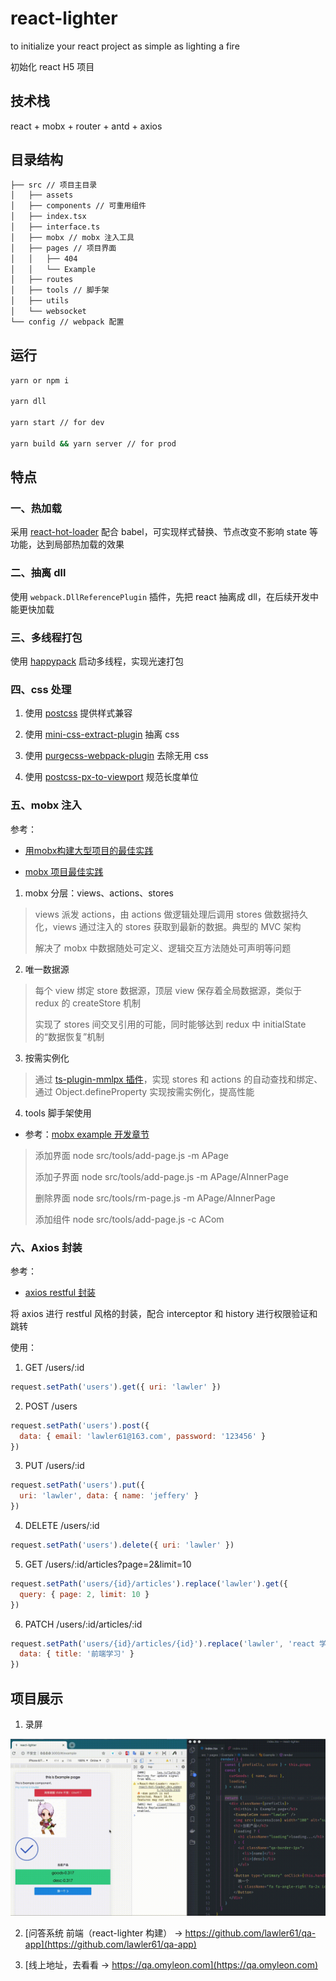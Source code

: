 # react-lighter

to initialize your react project as simple as lighting a fire

初始化 react H5 项目

## 技术栈

react + mobx + router + antd + axios

## 目录结构

```markdown
├── src // 项目主目录
│   ├── assets
│   ├── components // 可重用组件
│   ├── index.tsx
│   ├── interface.ts
│   ├── mobx // mobx 注入工具
│   ├── pages // 项目界面
│   │   ├── 404
│   │   └── Example
│   ├── routes
│   ├── tools // 脚手架
│   ├── utils
│   └── websocket
└── config // webpack 配置
```

## 运行

```bash
yarn or npm i

yarn dll

yarn start // for dev

yarn build && yarn server // for prod
```

## 特点

### 一、热加载

采用 [react-hot-loader](https://github.com/gaearon/react-hot-loader) 配合 babel，可实现样式替换、节点改变不影响 state 等功能，达到局部热加载的效果

### 二、抽离 dll

使用 `webpack.DllReferencePlugin` 插件，先把 react 抽离成 dll，在后续开发中能更快加载

### 三、多线程打包

使用 [happypack](https://github.com/amireh/happypack) 启动多线程，实现光速打包

### 四、css 处理

1. 使用 [postcss](https://github.com/postcss/postcss) 提供样式兼容

2. 使用 [mini-css-extract-plugin](https://github.com/webpack-contrib/mini-css-extract-plugin) 抽离 css

3. 使用 [purgecss-webpack-plugin](https://github.com/FullHuman/purgecss-webpack-plugin) 去除无用 css

4. 使用 [postcss-px-to-viewport](https://github.com/evrone/postcss-px-to-viewport) 规范长度单位

### 五、mobx 注入

参考：

- [用mobx构建大型项目的最佳实践](https://juejin.im/post/5c627df76fb9a049c232e990)

- [mobx 项目最佳实践](https://github.com/luruozhou/mobx-example)

1. mobx 分层：views、actions、stores

> views 派发 actions，由 actions 做逻辑处理后调用 stores 做数据持久化，views 通过注入的 stores 获取到最新的数据。典型的 MVC 架构
>
> 解决了 mobx 中数据随处可定义、逻辑交互方法随处可声明等问题

2. 唯一数据源

> 每个 view 绑定 store 数据源，顶层 view 保存着全局数据源，类似于 redux 的 createStore 机制
>
> 实现了 stores 间交叉引用的可能，同时能够达到 redux 中 initialState 的“数据恢复”机制

3. 按需实例化

> 通过 [ts-plugin-mmlpx 插件](https://github.com/mmlpxjs/ts-plugin-mmlpx)，实现 stores 和 actions 的自动查找和绑定、通过 Object.defineProperty 实现按需实例化，提高性能

4. tools 脚手架使用

- 参考：[mobx example 开发章节](https://github.com/luruozhou/mobx-example#%E5%BC%80%E5%8F%91)

> 添加界面
> node src/tools/add-page.js -m APage
>
> 添加子界面
> node src/tools/add-page.js -m APage/AInnerPage
>
> 删除界面
> node src/tools/rm-page.js -m APage/AInnerPage
>
> 添加组件
> node src/tools/add-page.js -c ACom

### 六、Axios 封装

参考：

- [axios restful 封装](https://github.com/zhaotoday/rest)

将 axios 进行 restful 风格的封装，配合 interceptor 和 history 进行权限验证和跳转

使用：

1. GET /users/:id

```js
request.setPath('users').get({ uri: 'lawler' })
```

2. POST /users

```js
request.setPath('users').post({
  data: { email: 'lawler61@163.com', password: '123456' }
})
```

3. PUT /users/:id

```js
request.setPath('users').put({
  uri: 'lawler', data: { name: 'jeffery' }
})
```

4. DELETE /users/:id

```js
request.setPath('users').delete({ uri: 'lawler' })
```

5. GET /users/:id/articles?page=2&limit=10

```js
request.setPath('users/{id}/articles').replace('lawler').get({
  query: { page: 2, limit: 10 }
})
```

6. PATCH /users/:id/articles/:id

```js
request.setPath('users/{id}/articles/{id}').replace('lawler', 'react 学习之路').patch({
  data: { title: '前端学习' }
})
```

## 项目展示

1. 录屏

![录屏](./video.gif)

2. [问答系统 前端（react-lighter 构建） -> https://github.com/lawler61/qa-app](https://github.com/lawler61/qa-app)

3. [线上地址，去看看 -> https://qa.omyleon.com](https://qa.omyleon.com)
